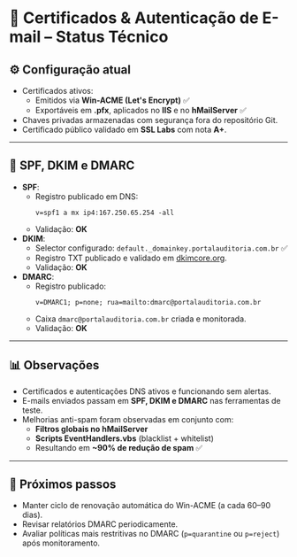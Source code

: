 # 🔑 Certificados & Autenticação de E-mail – Status Técnico

## ⚙️ Configuração atual
- Certificados ativos:
  - Emitidos via **Win-ACME (Let's Encrypt)** ✅
  - Exportáveis em **.pfx**, aplicados no **IIS** e no **hMailServer** ✅
- Chaves privadas armazenadas com segurança fora do repositório Git.  
- Certificado público validado em **SSL Labs** com nota **A+**.  

---

## 📧 SPF, DKIM e DMARC
- **SPF**:
  - Registro publicado em DNS:  
    ```
    v=spf1 a mx ip4:167.250.65.254 -all
    ```
  - Validação: **OK**
- **DKIM**:
  - Selector configurado: `default._domainkey.portalauditoria.com.br` ✅  
  - Registro TXT publicado e validado em [dkimcore.org](https://dkimcore.org/tools/keycheck.html).  
  - Validação: **OK**
- **DMARC**:
  - Registro publicado:  
    ```
    v=DMARC1; p=none; rua=mailto:dmarc@portalauditoria.com.br
    ```
  - Caixa `dmarc@portalauditoria.com.br` criada e monitorada.  
  - Validação: **OK**

---

## 📊 Observações
- Certificados e autenticações DNS ativos e funcionando sem alertas.  
- E-mails enviados passam em **SPF, DKIM e DMARC** nas ferramentas de teste.  
- Melhorias anti-spam foram observadas em conjunto com:
  - **Filtros globais no hMailServer**
  - **Scripts EventHandlers.vbs** (blacklist + whitelist)  
  - Resultando em **~90% de redução de spam** ✅  

---

## 🚀 Próximos passos
- Manter ciclo de renovação automática do Win-ACME (a cada 60–90 dias).  
- Revisar relatórios DMARC periodicamente.  
- Avaliar políticas mais restritivas no DMARC (`p=quarantine` ou `p=reject`) após monitoramento.  
